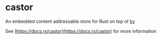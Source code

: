 # castor

An embedded content addressable store for Rust on top of [kv](https://github.com/zshipko/rust-kv)

See [https://docs.rs/castor](https://docs.rs/castor) for more information

